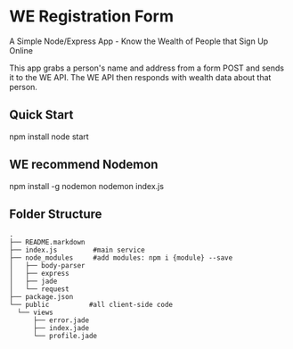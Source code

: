# WE Registration Form

A Simple Node/Express App - Know the Wealth of People that Sign Up Online

This app grabs a person's name and address from a form POST and sends it to the WE API. The WE API then responds with wealth data about that person.

## Quick Start

  npm install
  node start

## WE recommend Nodemon

  npm install -g nodemon
  nodemon index.js

## Folder Structure
    .
    ├── README.markdown
    ├── index.js         #main service
    ├── node_modules     #add modules: npm i {module} --save
    │   ├── body-parser
    │   ├── express
    │   ├── jade
    │   └── request
    ├── package.json
    └── public          #all client-side code
      └── views
          ├── error.jade
          ├── index.jade
          └── profile.jade
